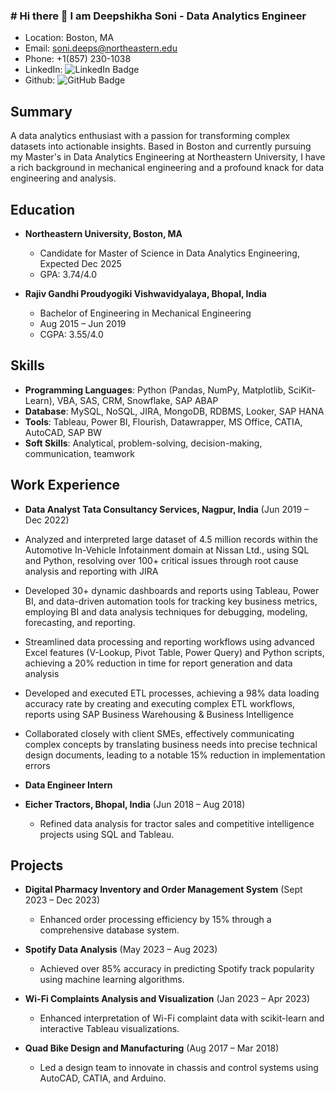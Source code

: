 ### # Hi there 👋 I am Deepshikha Soni - Data Analytics Engineer

- Location: Boston, MA
- Email: [soni.deeps@northeastern.edu](mailto:soni.deeps@northeastern.edu)
- Phone: +1(857) 230-1038
- LinkedIn: ![LinkedIn Badge](https://img.shields.io/badge/-Deepshikha%20Soni-blue?style=flat-square&logo=Linkedin&logoColor=white&link=https://www.linkedin.com/in/deepshikhasoni-2511)
- Github: ![GitHub Badge](https://img.shields.io/badge/-DeepshikhaSoni-black?style=flat-square&logo=github&link=https://github.com/DeepshikhaSoni)

## Summary
A data analytics enthusiast with a passion for transforming complex datasets into actionable insights. Based in Boston and currently pursuing my Master's in Data Analytics Engineering at Northeastern University, I have a rich background in mechanical engineering and a profound knack for data engineering and analysis.

## Education

- **Northeastern University, Boston, MA**
  - Candidate for Master of Science in Data Analytics Engineering, Expected Dec 2025
  - GPA: 3.74/4.0

- **Rajiv Gandhi Proudyogiki Vishwavidyalaya, Bhopal, India**
  - Bachelor of Engineering in Mechanical Engineering
  - Aug 2015 – Jun 2019
  - CGPA: 3.55/4.0

## Skills

- **Programming Languages**: Python (Pandas, NumPy, Matplotlib, SciKit-Learn), VBA, SAS, CRM, Snowflake, SAP ABAP
- **Database**: MySQL, NoSQL, JIRA, MongoDB, RDBMS, Looker, SAP HANA
- **Tools**: Tableau, Power BI, Flourish, Datawrapper, MS Office, CATIA, AutoCAD, SAP BW
- **Soft Skills**: Analytical, problem-solving, decision-making, communication, teamwork

## Work Experience

- **Data Analyst**
  **Tata Consultancy Services, Nagpur, India** (Jun 2019 – Dec 2022)
  
-	Analyzed and interpreted large dataset of 4.5 million records within the Automotive In-Vehicle Infotainment domain at Nissan Ltd., using SQL and Python, resolving over 100+ critical        issues through root cause analysis and reporting with JIRA
-	Developed 30+ dynamic dashboards and reports using Tableau, Power BI, and data-driven automation tools for tracking key business metrics, employing BI and data analysis techniques for      debugging, modeling, forecasting, and reporting.
-	Streamlined data processing and reporting workflows using advanced Excel features (V-Lookup, Pivot Table, Power Query) and Python scripts, achieving a 20% reduction in time for report      generation and data analysis
-	Developed and executed ETL processes, achieving a 98% data loading accuracy rate by creating and executing complex ETL workflows, reports using SAP Business Warehousing & Business          Intelligence
-	⁠Collaborated closely with client SMEs, effectively communicating complex concepts by translating business needs into precise technical design documents, leading to a notable 15%            reduction in implementation errors


- **Data Engineer Intern**
- **Eicher Tractors, Bhopal, India** (Jun 2018 – Aug 2018)
  
  - Refined data analysis for tractor sales and competitive intelligence projects using SQL and Tableau.

## Projects

- **Digital Pharmacy Inventory and Order Management System** (Sept 2023 – Dec 2023)
  - Enhanced order processing efficiency by 15% through a comprehensive database system.

- **Spotify Data Analysis** (May 2023 – Aug 2023)
  - Achieved over 85% accuracy in predicting Spotify track popularity using machine learning algorithms.

- **Wi-Fi Complaints Analysis and Visualization** (Jan 2023 – Apr 2023)
  - Enhanced interpretation of Wi-Fi complaint data with scikit-learn and interactive Tableau visualizations.

- **Quad Bike Design and Manufacturing** (Aug 2017 – Mar 2018)
  - Led a design team to innovate in chassis and control systems using AutoCAD, CATIA, and Arduino.


